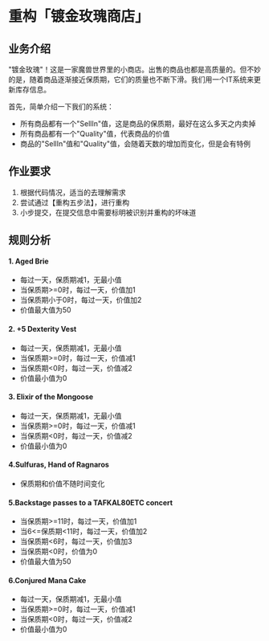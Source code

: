 # 重构「镀金玫瑰商店」

## 业务介绍

"镀金玫瑰"！这是一家魔兽世界里的小商店。出售的商品也都是高质量的。但不妙的是，随着商品逐渐接近保质期，它们的质量也不断下滑。我们用一个IT系统来更新库存信息。

首先，简单介绍一下我们的系统：

* 所有商品都有一个"SellIn"值，这是商品的保质期，最好在这么多天之内卖掉
* 所有商品都有一个"Quality"值，代表商品的价值
* 商品的"SellIn"值和"Quality"值，会随着天数的增加而变化，但是会有特例



## 作业要求

1. 根据代码情况，适当的去理解需求
2. 尝试通过【重构五步法】，进行重构
3. 小步提交，在提交信息中需要标明被识别并重构的坏味道


## 规则分析

#### 1. Aged Brie
- 每过一天，保质期减1，无最小值
- 当保质期>=0时，每过一天，价值加1
- 当保质期小于0时，每过一天，价值加2
- 价值最大值为50

#### 2. +5 Dexterity Vest
- 每过一天，保质期减1，无最小值
- 当保质期>=0时，每过一天，价值减1
- 当保质期<0时，每过一天，价值减2
- 价值最小值为0

#### 3. Elixir of the Mongoose
- 每过一天，保质期减1，无最小值
- 当保质期>=0时，每过一天，价值减1
- 当保质期<0时，每过一天，价值减2
- 价值最小值为0

#### 4.Sulfuras, Hand of Ragnaros
- 保质期和价值不随时间变化

#### 5.Backstage passes to a TAFKAL80ETC concert
- 当保质期>=11时，每过一天，价值加1
- 当6<=保质期<11时，每过一天，价值加2
- 当保质期<6时，每过一天，价值加3
- 当保质期<0时，价值为0
- 价值最大值为50

#### 6.Conjured Mana Cake
- 每过一天，保质期减1，无最小值
- 当保质期>=0时，每过一天，价值减1
- 当保质期<0时，每过一天，价值减2
- 价值最小值为0

